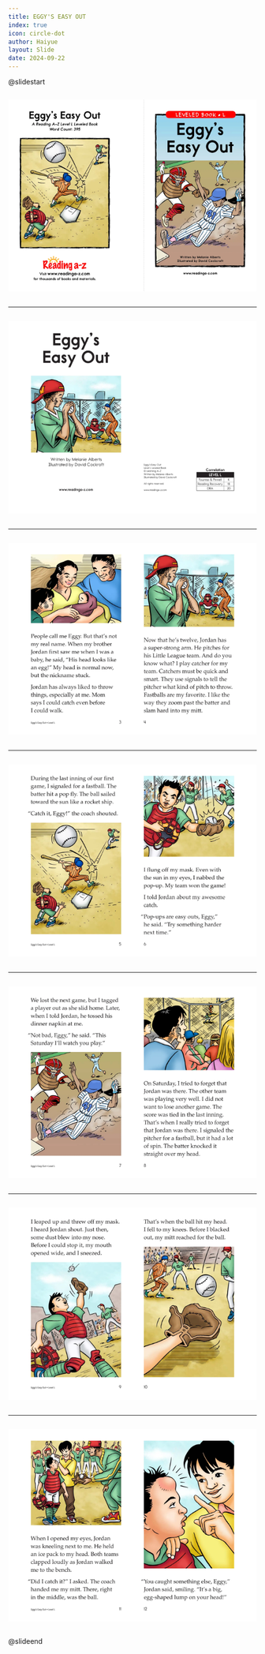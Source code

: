 ```yaml
---
title: EGGY'S EASY OUT
index: true
icon: circle-dot
author: Haiyue
layout: Slide
date: 2024-09-22
---
```

 
@slidestart

<div style="display:flex">
<div style="flex:1">

![](https://raw.githubusercontent.com/yclord/reading/refs/heads/master/english/Level-L/EGGY'S%20EASY%20OUT/001.webp)
</div>
<div style="flex:1">

![](https://raw.githubusercontent.com/yclord/reading/refs/heads/master/english/Level-L/EGGY'S%20EASY%20OUT/002.webp)
</div>
</div>

---

<div style="display:flex">
<div style="flex:1">

![](https://raw.githubusercontent.com/yclord/reading/refs/heads/master/english/Level-L/EGGY'S%20EASY%20OUT/003.webp)
</div>
<div style="flex:1">

![](https://raw.githubusercontent.com/yclord/reading/refs/heads/master/english/Level-L/EGGY'S%20EASY%20OUT/004.webp)
</div>
</div>

---

<div style="display:flex">
<div style="flex:1">

![](https://raw.githubusercontent.com/yclord/reading/refs/heads/master/english/Level-L/EGGY'S%20EASY%20OUT/005.webp)
</div>
<div style="flex:1">

![](https://raw.githubusercontent.com/yclord/reading/refs/heads/master/english/Level-L/EGGY'S%20EASY%20OUT/006.webp)
</div>
</div>

---

<div style="display:flex">
<div style="flex:1">

![](https://raw.githubusercontent.com/yclord/reading/refs/heads/master/english/Level-L/EGGY'S%20EASY%20OUT/007.webp)
</div>
<div style="flex:1">

![](https://raw.githubusercontent.com/yclord/reading/refs/heads/master/english/Level-L/EGGY'S%20EASY%20OUT/008.webp)
</div>
</div>

---

<div style="display:flex">
<div style="flex:1">

![](https://raw.githubusercontent.com/yclord/reading/refs/heads/master/english/Level-L/EGGY'S%20EASY%20OUT/009.webp)
</div>
<div style="flex:1">

![](https://raw.githubusercontent.com/yclord/reading/refs/heads/master/english/Level-L/EGGY'S%20EASY%20OUT/010.webp)
</div>
</div>

---

<div style="display:flex">
<div style="flex:1">

![](https://raw.githubusercontent.com/yclord/reading/refs/heads/master/english/Level-L/EGGY'S%20EASY%20OUT/011.webp)
</div>
<div style="flex:1">

![](https://raw.githubusercontent.com/yclord/reading/refs/heads/master/english/Level-L/EGGY'S%20EASY%20OUT/012.webp)
</div>
</div>

---

<div style="display:flex">
<div style="flex:1">

![](https://raw.githubusercontent.com/yclord/reading/refs/heads/master/english/Level-L/EGGY'S%20EASY%20OUT/013.webp)
</div>
<div style="flex:1">

![](https://raw.githubusercontent.com/yclord/reading/refs/heads/master/english/Level-L/EGGY'S%20EASY%20OUT/014.webp)
</div>
</div>

@slideend